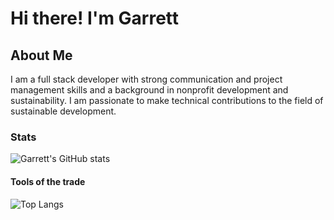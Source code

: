 # Hi there! I'm Garrett

## About Me

I am a full stack developer with strong communication and project management skills and a background in nonprofit development and sustainability. I am passionate to make technical contributions to the field of sustainable development.

### Stats

![Garrett's GitHub stats](https://github-readme-stats.vercel.app/api?username=garrettruss&show_icons=true&theme=radical)

#### Tools of the trade

![Top Langs](https://github-readme-stats.vercel.app/api/top-langs/?username=garrettruss&layout=compact&exclude_repo=SQLLab,github-slideshow,GarrettRuss.github.io,50projects50days,Noticeboard_API,Noticeboard_Client,portfolio)
